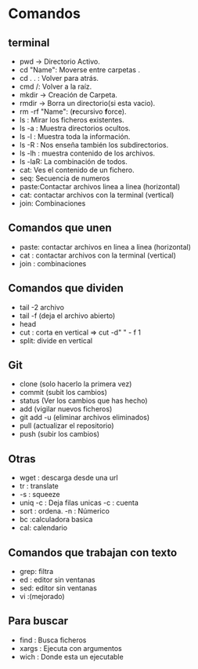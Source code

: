 # Comandos

## terminal

*	pwd → Directorio Activo.
*	cd "Name": Moverse entre carpetas .
*	cd . . : Volver para atrás.
*	cmd /: Volver a la raíz.
*	mkdir → Creación de Carpeta.
*	rmdir → Borra un directorio(si esta vacio).
*	rm -rf "Name": (**r**ecursivo **f**orce).
*	ls : Mirar los ficheros existentes.
*	ls -a : Muestra directorios ocultos.
*	ls -l : Muestra toda la información.
*	ls -R : Nos enseña también los subdirectorios.
*	ls -lh : muestra contenido de los archivos. 
*	ls -laR: La combinación de todos.
*	cat: Ves el contenido de un fichero.
* seq: Secuencia de numeros
* paste:Contactar archivos linea a linea (horizontal)
* cat: contactar archivos con la terminal (vertical)
* join: Combinaciones

## Comandos que unen

* paste: contactar archivos en linea a linea (horizontal)
* cat : contactar archivos con la terminal (vertical)
* join : combinaciones

## Comandos que dividen

* tail -2 archivo
* tail -f (deja el archivo abierto)
* head 
* cut : corta en vertical => cut -d" " - f 1
* split: divide en vertical

## Git
* clone (solo hacerlo la primera vez)
* commit (subit los cambios)
* status (Ver los cambios que has hecho)
* add (vigilar nuevos ficheros)
* git add -u (eliminar archivos eliminados)
* pull (actualizar el repositorio)
* push (subir los cambios)

## Otras

* wget : descarga desde una url
* tr : translate
* -s : squeeze
* uniq -c : Deja filas unicas -c : cuenta
* sort : ordena. -n : Númerico
* bc :calculadora basica
* cal: calendario

## Comandos que trabajan con texto
 
 * grep: filtra
 * ed : editor sin ventanas
 * sed: editor sin ventanas
 * vi :(mejorado)
 
## Para buscar
* find : Busca ficheros
* xargs : Ejecuta con argumentos
* wich : Donde esta un ejecutable


